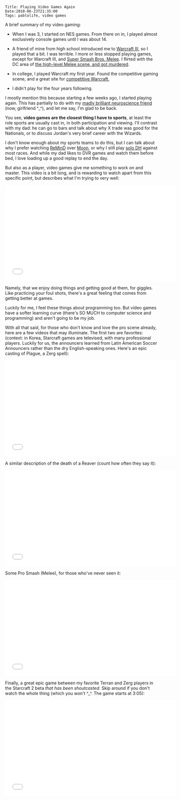    Title: Playing Video Games Again
    Date:2010-06-23T21:35:00
    Tags: pablolife, video games

A brief summary of my video gaming:

*  When I was 3, I started on NES games.  From there on in, I played almost exclusively console games until I was about 14.

<!-- more -->

* A friend of mine from high school introduced me to [Warcraft III][1], so I played that a bit. I was terrible. I more or less stopped playing games, except for Warcraft III, and [Super Smash Bros. Melee][2]. I flirted with the DC area of [the high-level Melee scene, and got murdered][3].

* In college, I played Warcraft my first year. Found the competitive gaming scene, and a great site for [competitive Warcraft.][4]

* I didn't play for the four years following.

I mostly mention this because starting a few weeks ago, I started playing
again. This has partially to do with my [madly brilliant neuroscience friend][5]
(now, girlfriend ^\_^), and let me say, I'm glad to be back.

You see, **video games are the closest thing I have to sports**, at least the
role sports are usually cast in, in both participation and viewing. I'll
contrast with my dad: he can go to bars and talk about why X trade was good
for the Nationals, or to discuss Jordan's very brief career with the Wizards.

I don't know enough about my sports teams to do this, but I can talk about why I
prefer watching [ReMinD][6] over [Moon][7], or why I still play [solo DH][8]
against most races. And while my dad likes to DVR games and watch them before
bed, I love loading up a good replay to end the day.

But also as a player, video games give me something to work on and master.
This video is a bit long, and is rewarding to watch apart from this specific
point, but describes what I'm trying to very well:

<iframe width="560" height="315" src="//www.youtube.com/embed/u6XAPnuFjJc" frameborder="0" allowfullscreen></iframe>

Namely, that we enjoy doing things and getting good at them, for giggles. Like
practicing your foul shots, there's a great feeling that comes from getting
better at games.

Luckily for me, I feel these things about programming too. But video games
have a softer learning curve (there's SO MUCH to computer science and
programming) and aren't going to be my job.

With all that said, for those who don't know and love the pro scene already,
here are a few videos that may illuminate. The first two are favorites:
(context: in Korea, Starcraft games are televised, with many professional
players. Luckily for us, the announcers learned from Latin American Soccer
Announcers rather than the dry English-speaking ones. Here's an epic casting
of Plague, a Zerg spell):

<iframe width="560" height="315" src="//www.youtube.com/embed/Vpuv7VPb2rA" frameborder="0" allowfullscreen></iframe>

A similar description of the death of a Reaver (count how often they say it):

<iframe width="560" height="315" src="//www.youtube.com/embed/msSvZPZXwJU" frameborder="0" allowfullscreen></iframe>

Some Pro Smash (Melee), for those who've never seen it:

<iframe width="560" height="315" src="//www.youtube.com/embed/quwGWPUGyHM" frameborder="0" allowfullscreen></iframe>

Finally, a great epic game between my favorite Terran and Zerg players in the
Starcraft 2 beta _that has been shoutcasted_. Skip around if you don't watch
the whole thing (which you won't ^\_^. The game starts at 3:05):

<iframe width="560" height="315" src="//www.youtube.com/embed/93fn2VsUyDo" frameborder="0" allowfullscreen></iframe>

   [1]: http://us.blizzard.com/en-us/games/war3/index.html?rhtml=y
   [2]: http://en.wikipedia.org/wiki/Super_Smash_Bros._Melee
   [3]: http://www.smashboards.com/
   [4]: http://www.wcreplays.com
   [5]: http://www.morepaul.com/2010/05/my-last-study-break.html
   [6]: http://www.gosugamers.net/warcraft/rankings/755
   [7]: http://www.gosugamers.net/warcraft/rankings/615
   [8]: http://classic.battle.net/war3/nightelf/units/demonhunter.shtml
